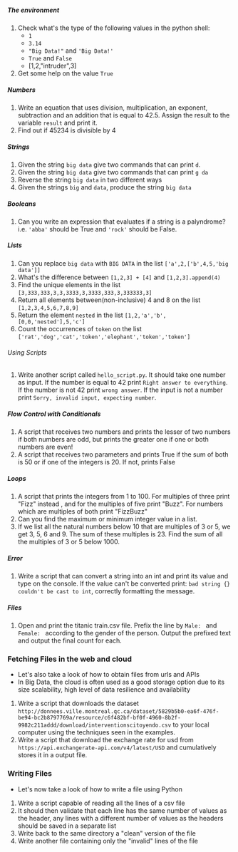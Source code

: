 ##### The environment
1. Check what's the type of the following values in the python shell:
   * `1`
   * `3.14`
   * `"Big Data!"` and `'Big Data!'`
   * `True` and `False`
   * [1,2,"intruder",3]
2. Get some help on the value `True`

##### Numbers
1. Write an equation that uses division, multiplication, an exponent, subtraction and an addition that is equal to 42.5. Assign the result to the variable `result` and print it.
2. Find out if 45234 is divisible by 4

##### Strings
1. Given the string `big data` give two commands that can print `d`.
2. Given the string `big data` give two commands that can print `g da`
3. Reverse the string `big data` in two different ways
4. Given the strings `big` and `data`, produce the string `big data`

##### Booleans
1. Can you write an expression that evaluates if a string is a palyndrome? i.e. `'abba'` should be True and `'rock'` should be False.

##### Lists
1. Can you replace `big data` with `BIG DATA` in the list `['a',2,['b',4,5,'big data']]`
2. What's the difference between `[1,2,3] + [4]` and `[1,2,3].append(4)`
3. Find the unique elements in the list `[3,333,333,3,3,3333,3,3333,333,3,333333,3]`
4. Return all elements between(non-inclusive) 4 and 8 on the list `[1,2,3,4,5,6,7,8,9]`
5. Return the element `nested` in the list `[1,2,'a','b',[0,0,'nested'],5,'c']`
6. Count the occurrences of `token` on the list  `['rat','dog','cat','token','elephant','token','token']`

###### Using Scripts
1. Write another script called `hello_script.py`. It should take one number as input. If the number is equal to 42 print `Right answer to everything`. If the number is not 42 print `wrong answer`. If the input is not a number print `Sorry, invalid input, expecting number`.

##### Flow Control with Conditionals
1. A script that receives two numbers and prints the lesser of two numbers if both numbers are odd, but prints the greater one if one or both numbers are even!
2. A script that receives two parameters and prints True if the sum of both is 50 or if one of the integers is 20. If not, prints False

##### Loops
1. A script that prints the integers from 1 to 100. For multiples of three print "Fizz" instead , and for the multiples of five print "Buzz". For numbers which are multiples of both print "FizzBuzz"
2. Can you find the maximum or minimum integer value in a list.
3. If we list all the natural numbers below 10 that are multiples of 3 or 5, we get 3, 5, 6 and 9. The sum of these multiples is 23.
Find the sum of all the multiples of 3 or 5 below 1000.

##### Error
1. Write a script that can convert a string into an int and print its value and type on the console. If the value can't be converted print: `bad string {} couldn't be cast to int`, correctly formatting the message.

##### Files
1. Open and print the titanic train.csv file. Prefix the line by `Male: ` and `Female: ` according to the gender of the person. Output the prefixed text and output the final count for each.

### Fetching Files in the web and cloud
* Let's also take a look of how to obtain files from urls and APIs
* In Big Data, the cloud is often used as a good storage option due to its size scalability, high level of data resilience and availability

1. Write a script that downloads the dataset `http://donnees.ville.montreal.qc.ca/dataset/5829b5b0-ea6f-476f-be94-bc2b8797769a/resource/c6f482bf-bf0f-4960-8b2f-9982c211addd/download/interventionscitoyendo.csv` to your local computer using the techniques seen in the examples.
2. Write a script that download the exchange rate for usd from `https://api.exchangerate-api.com/v4/latest/USD` and cumulatively stores it in a output file. 

### Writing Files
* Let's now take a look of how to write a file using Python

1. Write a script capable of reading all the lines of a csv file
2. It should then validate that each line has the same number of values as the header, any lines with a different number of values as the headers should be saved in a separate list
3. Write back to the same directory a "clean" version of the file
4. Write another file containing only the "invalid" lines of the file              